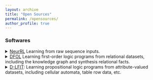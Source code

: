 ```yaml
---
layout: archive
title: "Open Sources"
permalink: /opensources/
author_profile: true
---
```


### Softwares
<details>
    <summary><a href="https://github.com/gaokun12/NeurRL">NeurRL</a> Learning from raw sequence inputs.</summary>   
    - Healthcare
    - Fintech 
</details>

<details>
    <summary><a href="https://github.com/gaokun12/DFORL">DFOL</a> Learning first-order logic programs from relational datasets, including the knowledge graph and synthesis relational facts.</summary>   
    - Based on TensorFlow
    - Scalable
    - Precise
    - Robust
    - <u>Computation-cheap</u>
    - No GPU requirements 
</details>

<details>
  <summary><a href="https://github.com/gaokun12/D-LFIT">D-LFIT</a>: Learning propositional logic programs from attribute-valued datasets, including cellular automata, table row data, etc.</summary>
- Based on TensorFlow
- Precise
- Robust
- Fast
- <u>Computation-cheap</u>
- No GPU requirements.
</details>
